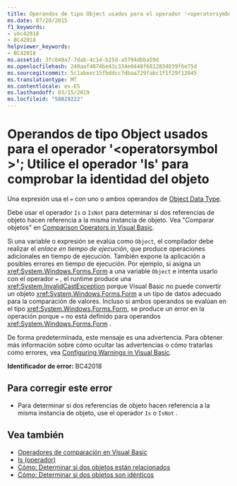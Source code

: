 ```yaml
---
title: Operandos de tipo Object usados para el operador '<operatorsymbol>'; Utilice el operador 'Is' para comprobar la identidad del objeto
ms.date: 07/20/2015
f1_keywords:
- vbc42018
- BC42018
helpviewer_keywords:
- BC42018
ms.assetid: 3fc640a7-7dab-4c14-b25d-a5794dbba59d
ms.openlocfilehash: 240aaf4074be43c334e0448f6812834039f6e75d
ms.sourcegitcommit: 5c1abeec15fbddcc7dbaa729fabc1f1f29f12045
ms.translationtype: MT
ms.contentlocale: es-ES
ms.lasthandoff: 03/15/2019
ms.locfileid: "58029222"
---
```

# <a name="operands-of-type-object-used-for-operator-operatorsymbol-use-the-is-operator-to-test-object-identity"></a>Operandos de tipo Object usados para el operador '\<operatorsymbol >'; Utilice el operador 'Is' para comprobar la identidad del objeto
Una expresión usa el `=` con uno o ambos operandos de [Object Data Type](../../visual-basic/language-reference/data-types/object-data-type.md).  
  
 Debe usar el operador `Is` o `IsNot` para determinar si dos referencias de objeto hacen referencia a la misma instancia de objeto. Vea "Comparar objetos" en [Comparison Operators in Visual Basic](../../visual-basic/programming-guide/language-features/operators-and-expressions/comparison-operators.md).  
  
 Si una variable o expresión se evalúa como `Object`, el compilador debe realizar el *enlace en tiempo de ejecución*, que produce operaciones adicionales en tiempo de ejecución. También expone la aplicación a posibles errores en tiempo de ejecución. Por ejemplo, si asigna un <xref:System.Windows.Forms.Form> a una variable `Object` e intenta usarlo con el operador `=` , el runtime produce una <xref:System.InvalidCastException> porque Visual Basic no puede convertir un objeto <xref:System.Windows.Forms.Form> a un tipo de datos adecuado para la comparación de valores. Incluso si ambos operandos se evalúan en el tipo <xref:System.Windows.Forms.Form>, se produce un error en la operación porque `=` no está definido para operandos <xref:System.Windows.Forms.Form> .  
  
 De forma predeterminada, este mensaje es una advertencia. Para obtener más información sobre cómo ocultar las advertencias o cómo tratarlas como errores, vea [Configuring Warnings in Visual Basic](/visualstudio/ide/configuring-warnings-in-visual-basic).  
  
 **Identificador de error:** BC42018  
  
## <a name="to-correct-this-error"></a>Para corregir este error  
  
-   Para determinar si dos referencias de objeto hacen referencia a la misma instancia de objeto, use el operador `Is` o `IsNot` .  
  
## <a name="see-also"></a>Vea también

- [Operadores de comparación en Visual Basic](../../visual-basic/programming-guide/language-features/operators-and-expressions/comparison-operators.md)
- [Is (operador)](../../visual-basic/language-reference/operators/is-operator.md)
- [Cómo: Determinar si dos objetos están relacionados](../../visual-basic/programming-guide/language-features/variables/how-to-determine-whether-two-objects-are-related.md)
- [Cómo: Determinar si dos objetos son idénticos](../../visual-basic/programming-guide/language-features/variables/how-to-determine-whether-two-objects-are-identical.md)
